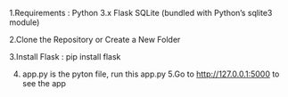 1.Requirements : Python 3.x
                 Flask 
                 SQLite (bundled with Python’s sqlite3 module)

2.Clone the Repository or Create a New Folder

3.Install Flask : pip install flask

4. app.py is the pyton file, run this app.py
5.Go to http://127.0.0.1:5000 to see the app
